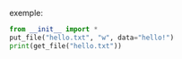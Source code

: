 exemple:
```python
from __init__ import *
put_file("hello.txt", "w", data="hello!")
print(get_file("hello.txt"))
```


